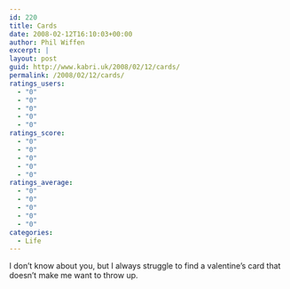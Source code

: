 ```yaml
---
id: 220
title: Cards
date: 2008-02-12T16:10:03+00:00
author: Phil Wiffen
excerpt: |
layout: post
guid: http://www.kabri.uk/2008/02/12/cards/
permalink: /2008/02/12/cards/
ratings_users:
  - "0"
  - "0"
  - "0"
  - "0"
  - "0"
ratings_score:
  - "0"
  - "0"
  - "0"
  - "0"
  - "0"
ratings_average:
  - "0"
  - "0"
  - "0"
  - "0"
  - "0"
categories:
  - Life
---
```

I don&#8217;t know about you, but I always struggle to find a valentine&#8217;s card that doesn&#8217;t make me want to throw up.
